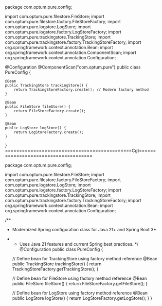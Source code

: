 package com.optum.pure.config;

import com.optum.pure.filestore.FileStore;
import com.optum.pure.filestore.factory.FileStoreFactory;
import com.optum.pure.logstore.LogStore;
import com.optum.pure.logstore.factory.LogStoreFactory;
import com.optum.pure.trackingstore.TrackingStore;
import com.optum.pure.trackingstore.factory.TrackingStoreFactory;
import org.springframework.context.annotation.Bean;
import org.springframework.context.annotation.ComponentScan;
import org.springframework.context.annotation.Configuration;

@Configuration
@ComponentScan("com.optum.pure")
public class PureConfig {

    @Bean
    public TrackingStore trackingStore() {
        return TrackingStoreFactory.create(); // Modern factory method
    }

    @Bean
    public FileStore fileStore() {
        return FileStoreFactory.create();
    }

    @Bean
    public LogStore logStore() {
        return LogStoreFactory.create();
    }
}
=============================================Cgt=====================================

package com.optum.pure.config;

import com.optum.pure.filestore.FileStore;
import com.optum.pure.filestore.factory.FileStoreFactory;
import com.optum.pure.logstore.LogStore;
import com.optum.pure.logstore.factory.LogStoreFactory;
import com.optum.pure.trackingstore.TrackingStore;
import com.optum.pure.trackingstore.factory.TrackingStoreFactory;
import org.springframework.context.annotation.Bean;
import org.springframework.context.annotation.Configuration;

/**
 * Modernized Spring configuration class for Java 21+ and Spring Boot 3+.
 * - Uses Java 21 features and current Spring best practices.
 */
@Configuration
public class PureConfig {

    // Define bean for TrackingStore using factory method reference
    @Bean
    public TrackingStore trackingStore() {
        return TrackingStoreFactory.getTrackingStore();
    }

    // Define bean for FileStore using factory method reference
    @Bean
    public FileStore fileStore() {
        return FileStoreFactory.getFileStore();
    }

    // Define bean for LogStore using factory method reference
    @Bean
    public LogStore logStore() {
        return LogStoreFactory.getLogStore();
    }
}
